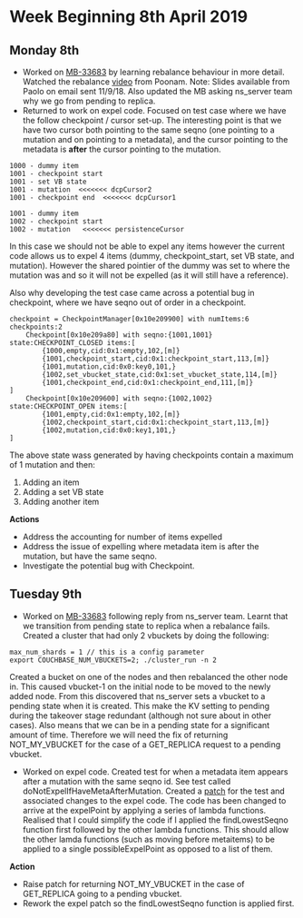 # Week Beginning 8th April 2019
## Monday 8th

* Worked on [MB-33683](https://issues.couchbase.com/browse/MB-33683) by learning rebalance behaviour in more detail.  Watched the rebalance [video](https://drive.google.com/open?id=0B6AAZxJB1JWOdFVFcXZRb1FvWmM) from Poonam.  Note:  Slides available from Paolo on email sent 11/9/18. Also updated the MB asking ns_server team why we go from pending to replica.
* Returned to work on expel code.  Focused on test case where we have the follow checkpoint / cursor set-up.  The interesting point is that we have two cursor both pointing to the same seqno (one pointing to a mutation and on pointing to a metadata), and the cursor pointing to the metadata is **after** the cursor pointing to the mutation.

```
1000 - dummy item
1001 - checkpoint start
1001 - set VB state
1001 - mutation  <<<<<<< dcpCursor2
1001 - checkpoint end  <<<<<<< dcpCursor1

1001 - dummy item
1002 - checkpoint start
1002 - mutation   <<<<<<< persistenceCursor
``` 

In this case we should not be able to expel any items however the current code allows us to expel 4 items (dummy, checkpoint_start, set VB state, and mutation). However the shared pointier of the dummy was set to where the mutation was and so it will not be expelled (as it will still have a reference).

Also why developing the test case came across a potential bug in checkpoint, where we have seqno out of order in a checkpoint.

```
checkpoint = CheckpointManager[0x10e209900] with numItems:6 checkpoints:2
    Checkpoint[0x10e209a80] with seqno:{1001,1001} state:CHECKPOINT_CLOSED items:[
        {1000,empty,cid:0x1:empty,102,[m]}
        {1001,checkpoint_start,cid:0x1:checkpoint_start,113,[m]}
        {1001,mutation,cid:0x0:key0,101,}
        {1002,set_vbucket_state,cid:0x1:set_vbucket_state,114,[m]}
        {1001,checkpoint_end,cid:0x1:checkpoint_end,111,[m]}
]
    Checkpoint[0x10e209600] with seqno:{1002,1002} state:CHECKPOINT_OPEN items:[
        {1001,empty,cid:0x1:empty,102,[m]}
        {1002,checkpoint_start,cid:0x1:checkpoint_start,113,[m]}
        {1002,mutation,cid:0x0:key1,101,}
]
```

The above state wass generated by having checkpoints contain a maximum of 1 mutation and then:

1. Adding an item
2. Adding a set VB state
3. Adding another item

**Actions**

* Address the accounting for number of items expelled
* Address the issue of expelling where metadata item is after the mutation, but have the same seqno. 
* Investigate the potential bug with Checkpoint.

## Tuesday 9th

* Worked on [MB-33683](https://issues.couchbase.com/browse/MB-33683) following reply from ns_server team.  Learnt that we transition from pending state to replica when a rebalance fails.  Created a cluster that had only 2 vbuckets by doing the following:

```
max_num_shards = 1 // this is a config parameter
export COUCHBASE_NUM_VBUCKETS=2; ./cluster_run -n 2
```

Created a bucket on one of the nodes and then rebalanced the other node in.  This caused vbucket-1 on the initial node to be moved to the newly added node.  From this discovered that ns_server sets a vbucket to a pending state when it is created.  This make the KV setting to pending during the takeover stage redundant (although not sure about in other cases).  Also means that we can be in a pending state for a significant amount of time.  Therefore we will need the fix of returning NOT_MY_VBUCKET for the case of a GET_REPLICA request to a pending vbucket.

* Worked on expel code.  Created test for when a metadata item appears  after a mutation with the same seqno id.  See test called doNotExpelIfHaveMetaAfterMutation.  Created a [patch](http://review.couchbase.org/#/c/107546/) for the test and associated changes to the expel code.  The code has been changed to arrive at the expelPoint by  applying a series of lambda functions.  Realised that I could simplify the code if I applied the findLowestSeqno function first followed by the other lambda functions.  This should allow the other lamda functions (such as moving before metaitems) to be applied to a single possibleExpelPoint as opposed to a list of them.

**Action**

* Raise patch for returning NOT_MY_VBUCKET in the case of GET_REPLICA going to a pending vbucket.
* Rework the expel patch so the findLowestSeqno function is applied first.